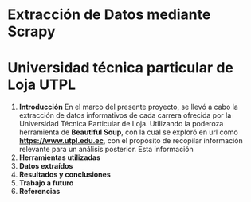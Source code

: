 # Extracción de Datos mediante Scrapy
# Universidad técnica particular de Loja UTPL

1. **Introducción**
En el marco del presente proyecto, se llevó a cabo la extracción de datos informativos de cada carrera ofrecida por la Universidad Técnica Particular de Loja.
Utilizando la poderoza herramienta de **Beautiful Soup**, con la cual se exploró en url como **https://www.utpl.edu.ec**, con el propósito de recopilar información relevante para un análisis posterior.
Esta información 
3. **Herramientas utilizadas**
4. **Datos extraídos**
5. **Resultados y conclusiones**
6. **Trabajo a futuro**
7. **Referencias**
